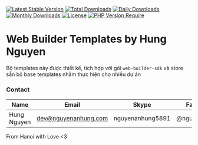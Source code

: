 [![Latest Stable Version](https://img.shields.io/packagist/v/nguyenanhung/web-builder-templates.svg?style=flat-square)](https://packagist.org/packages/nguyenanhung/web-builder-templates)
[![Total Downloads](https://img.shields.io/packagist/dt/nguyenanhung/web-builder-templates.svg?style=flat-square)](https://packagist.org/packages/nguyenanhung/web-builder-templates)
[![Daily Downloads](https://img.shields.io/packagist/dd/nguyenanhung/web-builder-templates.svg?style=flat-square)](https://packagist.org/packages/nguyenanhung/web-builder-templates)
[![Monthly Downloads](https://img.shields.io/packagist/dm/nguyenanhung/web-builder-templates.svg?style=flat-square)](https://packagist.org/packages/nguyenanhung/web-builder-templates)
[![License](https://img.shields.io/packagist/l/nguyenanhung/web-builder-templates.svg?style=flat-square)](https://packagist.org/packages/nguyenanhung/web-builder-templates)
[![PHP Version Require](https://img.shields.io/packagist/dependency-v/nguyenanhung/web-builder-templates/php)](https://packagist.org/packages/nguyenanhung/web-builder-templates)

# Web Builder Templates by Hung Nguyen

Bộ templates này được thiết kế, tích hợp với gói `web-builder-sdk` và store sẵn bộ base templates nhằm thực hiện cho nhiều dự án

### Contact

| Name        | Email                | Skype            | Facebook      |
|-------------|----------------------|------------------|---------------|
| Hung Nguyen | dev@nguyenanhung.com | nguyenanhung5891 | @nguyenanhung |

From Hanoi with Love <3
